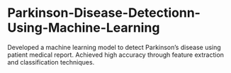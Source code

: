 # Parkinson-Disease-Detectionn-Using-Machine-Learning
Developed a machine learning model to detect Parkinson’s disease using patient medical report. Achieved high accuracy through feature extraction and classification techniques.
